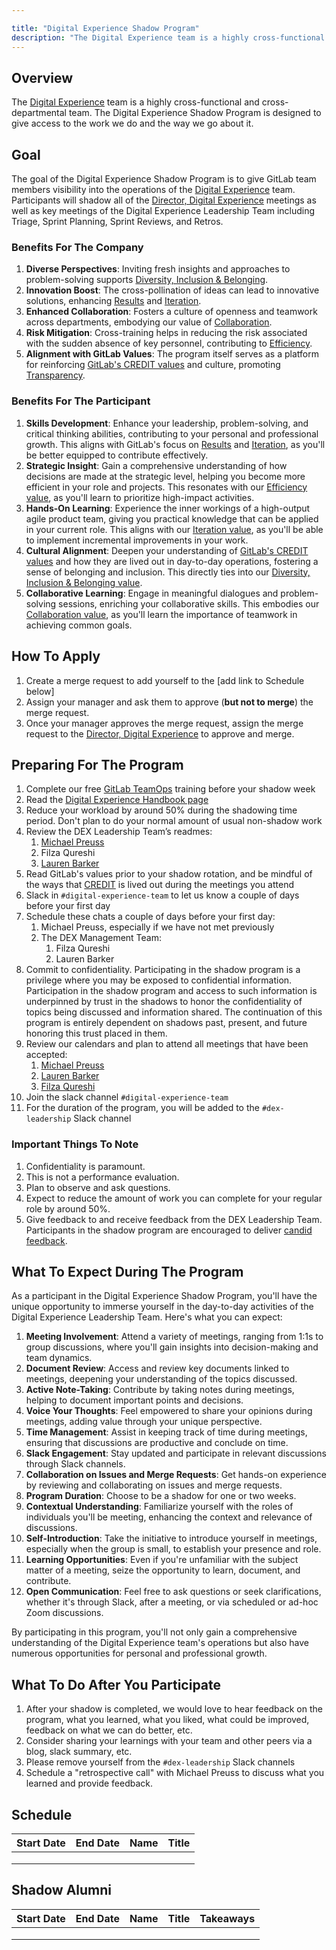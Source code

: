 ```yaml
---

title: "Digital Experience Shadow Program"
description: "The Digital Experience team is a highly cross-functional and cross-departmental team. The Digital Experience Shadow Program is designed to give access to the work we do and the way we go about it."
---
```








## Overview

The [Digital Experience](/handbook/marketing/digital-experience/) team is a highly cross-functional and cross-departmental team. The Digital Experience Shadow Program is designed to give access to the work we do and the way we go about it.

## Goal

The goal of the Digital Experience Shadow Program is to give GitLab team members visibility into the operations of the [Digital Experience](/handbook/marketing/digital-experience/) team. Participants will shadow all of the [Director, Digital Experience](/job-families/marketing/digital-experience/#director-digital-experience) meetings as well as key meetings of the Digital Experience Leadership Team including Triage, Sprint Planning, Sprint Reviews, and Retros.

### Benefits For The Company

1. **Diverse Perspectives**: Inviting fresh insights and approaches to problem-solving supports [Diversity, Inclusion & Belonging](/handbook/values/#diversity-inclusion).
1. **Innovation Boost**: The cross-pollination of ideas can lead to innovative solutions, enhancing [Results](/handbook/values/#results) and [Iteration](/handbook/values/#iteration).
1. **Enhanced Collaboration**: Fosters a culture of openness and teamwork across departments, embodying our value of [Collaboration](/handbook/values/#collaboration).
1. **Risk Mitigation**: Cross-training helps in reducing the risk associated with the sudden absence of key personnel, contributing to [Efficiency](/handbook/values/#efficiency).
1. **Alignment with GitLab Values**: The program itself serves as a platform for reinforcing [GitLab's CREDIT  values](https://handbook.gitlab.com/handbook/values) and culture, promoting [Transparency](/handbook/values/#transparency).

### Benefits For The Participant

1. **Skills Development**: Enhance your leadership, problem-solving, and critical thinking abilities, contributing to your personal and professional growth. This aligns with GitLab's focus on [Results](/handbook/values/#results) and [Iteration](/handbook/values/#iteration), as you'll be better equipped to contribute effectively.
1. **Strategic Insight**: Gain a comprehensive understanding of how decisions are made at the strategic level, helping you become more efficient in your role and projects. This resonates with our [Efficiency value](/handbook/values/#efficiency), as you'll learn to prioritize high-impact activities.
1. **Hands-On Learning**: Experience the inner workings of a high-output agile product team, giving you practical knowledge that can be applied in your current role. This aligns with our [Iteration value](/handbook/values/#iteration), as you'll be able to implement incremental improvements in your work.
1. **Cultural Alignment**: Deepen your understanding of [GitLab's CREDIT values](/handbook/values/) and how they are lived out in day-to-day operations, fostering a sense of belonging and inclusion. This directly ties into our [Diversity, Inclusion & Belonging value](/handbook/values/#diversity-inclusion).
1. **Collaborative Learning**: Engage in meaningful dialogues and problem-solving sessions, enriching your collaborative skills. This embodies our [Collaboration value](/handbook/values/#collaboration), as you'll learn the importance of teamwork in achieving common goals.

## How To Apply

1. Create a merge request to add yourself to the [add link to Schedule below]
2. Assign your manager and ask them to approve (**but not to merge**) the merge request.
3. Once your manager approves the merge request, assign the merge request to the [Director, Digital Experience](https://gitlab.com/mpreuss22) to approve and merge.

## Preparing For The Program

1. Complete our free [GitLab TeamOps](https://about.gitlab.com/teamops/) training before your shadow week
2. Read the [Digital Experience Handbook page](/handbook/marketing/digital-experience/)
3. Reduce your workload by around 50% during the shadowing time period. Don't plan to do your normal amount of usual non-shadow work
4. Review the DEX Leadership Team’s readmes:
    1. [Michael Preuss](/handbook/marketing/readmes/michael-preuss.html)
    2. Filza Qureshi
    3. [Lauren Barker](/handbook/marketing/readmes/lauren-barker.html)
5. Read GitLab's values prior to your shadow rotation, and be mindful of the ways that [CREDIT](/handbook/values/#credit) is lived out during the meetings you attend
6. Slack in `#digital-experience-team` to let us know a couple of days before your first day
7. Schedule these chats a couple of days before your first day:
    1. Michael Preuss, especially if we have not met previously
    2. The DEX Management Team:
        1. Filza Qureshi
        2. Lauren Barker
8. Commit to confidentiality. Participating in the shadow program is a privilege where you may be exposed to confidential information. Participation in the shadow program and access to such information is underpinned by trust in the shadows to honor the confidentiality of topics being discussed and information shared. The continuation of this program is entirely dependent on shadows past, present, and future honoring this trust placed in them.
9. Review our calendars and plan to attend all meetings that have been accepted:
    1. [Michael Preuss](https://calendar.google.com/calendar/u/0?cid=bXByZXVzc0BnaXRsYWIuY29t)
    2. [Lauren Barker](https://calendar.google.com/calendar/u/0?cid=bGJhcmtlckBnaXRsYWIuY29t)
    3. [Filza Qureshi](https://calendar.google.com/calendar/u/0?cid=ZnF1cmVzaGlAZ2l0bGFiLmNvbQ)
10. Join the slack channel `#digital-experience-team`
11. For the duration of the program, you will be added to the `#dex-leadership` Slack channel

### Important Things To Note

1. Confidentiality is paramount.
1. This is not a performance evaluation.
1. Plan to observe and ask questions.
1. Expect to reduce the amount of work you can complete for your regular role by around 50%.
1. Give feedback to and receive feedback from the DEX Leadership Team. Participants in the shadow program are encouraged to deliver [candid feedback](/handbook/people-group/guidance-on-feedback/#guidelines-for-delivering-feedback).

## What To Expect During The Program

As a participant in the Digital Experience Shadow Program, you'll have the unique opportunity to immerse yourself in the day-to-day activities of the Digital Experience Leadership Team. Here's what you can expect:

1. **Meeting Involvement**: Attend a variety of meetings, ranging from 1:1s to group discussions, where you'll gain insights into decision-making and team dynamics.
1. **Document Review**: Access and review key documents linked to meetings, deepening your understanding of the topics discussed.
1. **Active Note-Taking**: Contribute by taking notes during meetings, helping to document important points and decisions.
1. **Voice Your Thoughts**: Feel empowered to share your opinions during meetings, adding value through your unique perspective.
1. **Time Management**: Assist in keeping track of time during meetings, ensuring that discussions are productive and conclude on time.
1. **Slack Engagement**: Stay updated and participate in relevant discussions through Slack channels.
1. **Collaboration on Issues and Merge Requests**: Get hands-on experience by reviewing and collaborating on  issues and merge requests.
1. **Program Duration**: Choose to be a shadow for one  or two weeks.
1. **Contextual Understanding**: Familiarize yourself with the roles of individuals you'll be meeting, enhancing the context and relevance of discussions.
1. **Self-Introduction**: Take the initiative to introduce yourself in meetings, especially when the group is small, to establish your presence and role.
1. **Learning Opportunities**: Even if you're unfamiliar with the subject matter of a meeting, seize the opportunity to learn, document, and contribute.
1. **Open Communication**: Feel free to ask questions or seek clarifications, whether it's through Slack, after a meeting, or via scheduled or ad-hoc Zoom discussions.

By participating in this program, you'll not only gain a comprehensive understanding of the Digital Experience team's operations but also have numerous opportunities for personal and professional growth.

## What To Do After You Participate

1. After your shadow is completed, we would love to hear feedback on the program, what you learned, what you liked, what could be improved, feedback on what we can do better, etc.
2. Consider sharing your learnings with your team and other peers via a blog, slack summary, etc.
3. Please remove yourself from the `#dex-leadership` Slack channels
4. Schedule a "retrospective call" with Michael Preuss to discuss what you learned and provide feedback.

## Schedule
| Start Date | End Date | Name | Title |
|------------|----------|------|-------|
|            |          |      |       |
|            |          |      |       |
|            |          |      |       |

## Shadow Alumni
| Start Date | End Date | Name | Title | Takeaways |
|------------|----------|------|-------|-----------|
|            |          |      |       |           |
|            |          |      |       |           |
|            |          |      |       |           |
